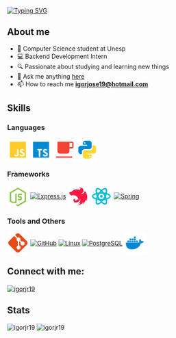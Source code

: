 [![Typing SVG](https://readme-typing-svg.herokuapp.com?font=Fira+Code&weight=500&size=32&pause=1000&width=435&lines=Hi%2C+I'm+Igor+%F0%9F%91%8B)](https://git.io/typing-svg)

## About me
- 📓 Computer Science student at Unesp
- 💻 Backend Development Intern
- 🔍 Passionate about studying and learning new things
- 💬 Ask me anything <a href="https://github.com/Igorjr19/Igorjr19/issues/new" target="blak">here</a>
- 📫 How to reach me **igorjose19@hotmail.com**

## Skills
### Languages
<a href="https://developer.mozilla.org/docs/Web/JavaScript" target="blank"><img src="https://github.com/material-extensions/vscode-material-icon-theme/blob/main/icons/javascript.svg" alt="JavaScript" align="center" width="50" height="50" /></a>
<a href="https://www.typescriptlang.org" target="blank"><img src="https://github.com/material-extensions/vscode-material-icon-theme/blob/main/icons/typescript.svg" alt="TypeScript" align="center" width="50" height="50" /></a> 
<a href="https://www.java.com" target="blank"><img src="https://github.com/material-extensions/vscode-material-icon-theme/blob/main/icons/java.svg" alt="Java" align="center" width="50" height="50" /></a>
<a href="https://www.python.org" target="blank"><img src="https://github.com/material-extensions/vscode-material-icon-theme/blob/main/icons/python.svg" alt="Python" align="center" width="50" height="50" /></a>

### Frameworks 
<a href="https://nodejs.org" target="blank"><img src="https://github.com/material-extensions/vscode-material-icon-theme/blob/main/icons/nodejs.svg" alt="Node.js" align="center" width="50" height="50" /></a>
<a href="https://expressjs.com" target="blank"><img src="https://github.com/simple-icons/simple-icons/blob/develop/icons/express.svg" alt="Express.js" align="center" width="50" height="50" /></a>
<a href="https://nestjs.com" target="blank"><img src="https://github.com/material-extensions/vscode-material-icon-theme/blob/main/icons/nest.svg" alt="Nest.js" align="center" width="50" height="50" /></a>
<a href="https://react.dev" target="blank"><img src="https://github.com/material-extensions/vscode-material-icon-theme/blob/main/icons/react.svg" alt="React" align="center" width="50" height="50" /></a>
<a href="https://spring.io" target="blank"><img src="https://user-images.githubusercontent.com/25181517/117201470-f6d56780-adec-11eb-8f7c-e70e376cfd07.png" alt="Spring" align="center" width="50" height="50" /></a>


### Tools and Others
<a href="https://git-scm.com" target="blank"><img src="https://github.com/material-extensions/vscode-material-icon-theme/blob/main/icons/git.svg" alt="Git" align="center" width="50" height="50" /></a>
<a href="https://github.com" target="blank"><img src="https://github.com/FortAwesome/Font-Awesome/blob/6.x/svgs/brands/github.svg" alt="GitHub" align="center" width="50" height="50" /></a>
<a href="https://www.kernel.org" target="blank"><img src="https://github.com/bwks/vendor-icons-svg/blob/master/linux-penguin.svg" alt="Linux" align="center" width="50" height="50"/></a>
<a href="https://www.postgresql.org" target="blank"><img src="https://github.com/bwks/vendor-icons-svg/blob/master/postgres.svg" alt="PostgreSQL" align="center" width="50" height="50" /></a>
<a href="https://www.docker.com" target="blank"><img src="https://github.com/material-extensions/vscode-material-icon-theme/blob/main/icons/docker.svg" alt="Docker" align="center" width="50" height="50" /></a>


## Connect with me:
<a href="https://linkedin.com/in/igorjr19" target="blank"><img align="center" src="https://raw.githubusercontent.com/rahuldkjain/github-profile-readme-generator/master/src/images/icons/Social/linked-in-alt.svg" alt="igorjr19" height="30" width="40" /></a>
<br/>

## Stats
<img src="https://github-readme-stats.vercel.app/api/top-langs?username=igorjr19&size_weight=0.5&count_weight=0.5&layout=donut&hide=jupyter%20notebook,css,html&show_icons=true&theme=transparent&locale=en" alt="igorjr19"  align="center" /> <img src="https://github-readme-stats.vercel.app/api?username=Igorjr19&show_icons=true&rank_icon=github&theme=transparent" alt="igorjr19"  align="center" />
